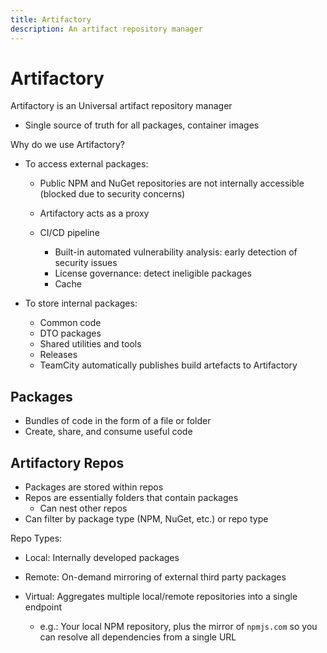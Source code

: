 ```yaml
---
title: Artifactory
description: An artifact repository manager
---
```


# Artifactory

Artifactory is an Universal artifact repository manager

- Single source of truth for all packages, container images

Why do we use Artifactory?

- To access external packages:

  - Public NPM and NuGet repositories are not internally accessible (blocked due to security concerns)

  - Artifactory acts as a proxy

  - CI/CD pipeline

    - Built-in automated vulnerability analysis: early detection of security issues
    - License governance: detect ineligible packages
    - Cache

- To store internal packages:

  - Common code
  - DTO packages
  - Shared utilities and tools
  - Releases
  - TeamCity automatically publishes build artefacts to Artifactory

## Packages

- Bundles of code in the form of a file or folder
- Create, share, and consume useful code

## Artifactory Repos

- Packages are stored within repos
- Repos are essentially folders that contain packages
  - Can nest other repos
- Can filter by package type (NPM, NuGet, etc.) or repo type

Repo Types:

- Local: Internally developed packages

- Remote: On-demand mirroring of external third party packages

- Virtual: Aggregates multiple local/remote repositories into a single endpoint

  - e.g.: Your local NPM repository, plus the mirror of `npmjs.com` so you can resolve all dependencies from a single URL
